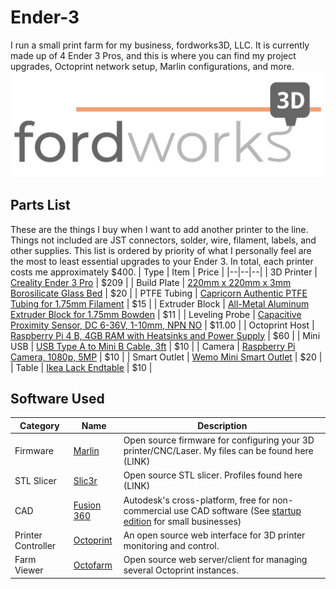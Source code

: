 # Ender-3
I run a small print farm for my business, fordworks3D, LLC. It is currently made up of 4 Ender 3 Pros, and this is where you can find my project upgrades, Octoprint network setup, Marlin configurations, and more.
[![fordworks3D Logo](Images/fordworks3D.png)](https://www.etsy.com/shop/fordworks3D)

## Parts List
These are the things I buy when I want to add another printer to the line. Things not included are JST connectors, solder, wire, filament, labels, and other supplies. This list is ordered by priority of what I personally feel are the most to least essential upgrades to your Ender 3. In total, each printer costs me approximately $400.
| Type | Item | Price |
|--|--|--|
| 3D Printer | [Creality Ender 3 Pro](https://www.creality3dofficial.com/products/creality-ender-3-pro-3d-printer) | $209 |
| Build Plate | [220mm x 220mm x 3mm Borosilicate Glass Bed](https://www.amazon.com/s?k=220mm+borosilicate+glass+bed) | $20 |
| PTFE Tubing | [Capricorn Authentic PTFE Tubing for 1.75mm Filament](https://www.amazon.com/Authentic-Capricorn-Filament-Upgraded-Pneumatic/dp/B07PS3NH82/ref=sr_1_6?dchild=1&keywords=capricorn+ptfe&qid=1608003040&sr=8-6) | $15 |
| Extruder Block | [All-Metal Aluminum Extruder Block for 1.75mm Bowden](https://www.amazon.com/gp/product/B07B96QMN2/ref=ppx_yo_dt_b_asin_title_o07_s00?ie=UTF8&psc=1) | $11 |
| Leveling Probe | [Capacitive Proximity Sensor, DC 6-36V, 1-10mm, NPN NO](https://www.amazon.com/gp/product/B0746FYF5S/ref=ppx_yo_dt_b_asin_title_o01_s00?ie=UTF8&psc=1) | $11.00 |
| Octoprint Host | [Raspberry Pi 4 B, 4GB RAM with Heatsinks and Power Supply](https://vilros.com/collections/raspberry-pi-4/products/raspberry-pi-4-4gb-ram) | $60 |
| Mini USB | [USB Type A to Mini B Cable, 3ft](https://www.amazon.com/s?k=Mini+usb+cable&ref=nb_sb_noss_2) | $10 |
| Camera | [Raspberry Pi Camera, 1080p, 5MP](https://www.amazon.com/s?k=raspberry+pi+cam&ref=nb_sb_noss) | $10 |
| Smart Outlet | [Wemo Mini Smart Outlet](https://www.bestbuy.com/site/wemo-mini-wifi-smart-plug-white/5711458.p?skuId=5711458&ref=212&loc=1) | $20 |
| Table | [Ikea Lack Endtable](https://www.ikea.com/us/en/p/lack-side-table-black-20011408/) | $10 |

## Software Used
| Category | Name | Description |
|--|--|--|
| Firmware | [Marlin](https://marlinfw.org) | Open source firmware for configuring your 3D printer/CNC/Laser. My files can be found here (LINK) |
| STL Slicer | [Slic3r](https://slic3r.org) | Open source STL slicer. Profiles found here (LINK) |
| CAD | [Fusion 360](https://www.autodesk.com/products/fusion-360/overview) | Autodesk's cross-platform, free for non-commercial use CAD software (See [startup edition](https://www.autodesk.com/products/fusion-360/startups) for small businesses) |
| Printer Controller | [Octoprint](https://octoprint.org) | An open source web interface for 3D printer monitoring and control. |
| Farm Viewer | [Octofarm](https://octofarm.net) | Open source web server/client for managing several Octoprint instances. |